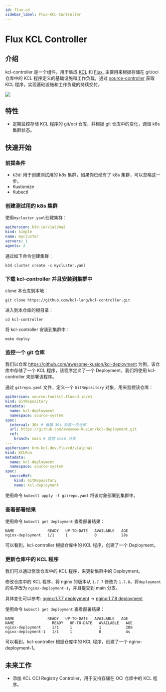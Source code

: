 ```yaml
---
id: flux-cd
sidebar_label: Flux-KCL-Controller
---
```


# Flux KCL Controller

## 介绍

kcl-controller 是一个组件，用于集成 [KCL](https://github.com/kcl-lang/kcl) 和 [Flux](https://github.com/fluxcd/flux2), 主要用来根据存储在 git/oci 仓库中的 KCL 程序定义的基础设施和工作负载，通过 [source-controller](https://github.com/fluxcd/source-controller) 获取 KCL 程序，实现基础设施和工作负载的持续交付。

![](/img/docs/user_docs/guides/cd-integration/kcl-flux.png)

## 特性

- 定期监控存储 KCL 程序的 git/oci 仓库，并根据 git 仓库中的变化，调谐 k8s 集群状态。

## 快速开始

### 前提条件

- k3d: 用于创建测试用的 k8s 集群，如果你已经有了 k8s 集群，可以忽略这一步。
- Kustomize
- Kubectl

### 创建测试用的 k8s 集群

使用`mycluster.yaml`创建集群：

```yaml
apiVersion: k3d.io/v1alpha2
kind: Simple
name: mycluster
servers: 1
agents: 2
```
通过如下命令创建集群：

```shell
k3d cluster create -c mycluster.yaml
```

### 下载 kcl-controller 并且安装到集群中

clone 本仓库到本地：

```shell
git clone https://github.com/kcl-lang/kcl-controller.git
```

进入到本仓库的根目录：

```shell
cd kcl-controller
```

将 kcl-controller 安装到集群中：

```shell
make deploy
```

### 监控一个 git 仓库

我们以仓库 https://github.com/awesome-kusion/kcl-deployment 为例，该仓库中存储了一个 KCL 程序，该程序定义了一个 Deployment，我们将使用 kcl-controller 来部署该程序。

通过 `gitrepo.yaml` 文件，定义一个 `GitRepository` 对象，用来监控该仓库：

```yaml
apiVersion: source.toolkit.fluxcd.io/v1
kind: GitRepository
metadata:
  name: kcl-deployment
  namespace: source-system
spec:
  interval: 30s # 每隔 30s 检查一次仓库
  url: https://github.com/awesome-kusion/kcl-deployment.git
  ref:
    branch: main # 监控 main 分支
---
apiVersion: krm.kcl.dev.fluxcd/v1alpha1
kind: KCLRun
metadata:
  name: kcl-deployment
  namespace: source-system
spec:
  sourceRef:
    kind: GitRepository
    name: kcl-deployment
```

使用命令 `kubectl apply -f gitrepo.yaml` 将该对象部署到集群中。

### 查看部署结果

使用命令 `kubectl get deployment` 查看部署结果：

```shell
NAME               READY   UP-TO-DATE   AVAILABLE   AGE
nginx-deployment   1/1     1            0           28s
```

可以看到，kcl-controller 根据仓库中的 KCL 程序，创建了一个 Deployment。

### 更新仓库中的 KCL 程序

我们可以通过修改仓库中的 KCL 程序，来更新集群中的 Deployment。

修改仓库中的 KCL 程序，将 nginx 的版本从 `1.7.7` 修改为 `1.7.8`，将`deployment`的名字改为 `nginx-deployment-1`，并且提交到 main 分支。

具体变化可以参考:
[nginx:1.7.7 deployment](https://github.com/awesome-kusion/kcl-deployment/commit/dc8b2aa70b1b47bef0637212ea184792b8c43449) -> [nginx:1.7.8 deployment](https://github.com/awesome-kusion/kcl-deployment/commit/f257a71fdff6cb9190f49c1dbf5fa4496d7b3cb2)


使用命令 `kubectl get deployment` 查看部署结果：

```shell
NAME               READY   UP-TO-DATE   AVAILABLE   AGE
NAME                 READY   UP-TO-DATE   AVAILABLE   AGE
nginx-deployment     1/1     1            1           20m
nginx-deployment-1   1/1     1            0           4s
```

可以看到，kcl-controller 根据仓库中的 KCL 程序，创建了一个 nginx-deployment-1。

## 未来工作

- 添加 KCL OCI Registry Controller，用于支持存储在 OCI 仓库中的 KCL 程序。
